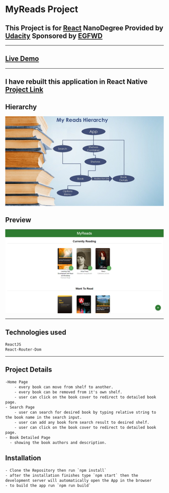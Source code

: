 # MyReads Project

## This Project is for [React](https://reactjs.org/) NanoDegree Provided by [Udacity](https://www.udacity.com/) Sponsored by [EGFWD](https://egfwd.com/)
---

## [Live Demo](https://37f151e1-ed72-4c13-bbaa-77bf61e2bddb-00-1kof2oesg22aq.kirk.replit.dev/)

---

## I have rebuilt this application in React Native [Project Link](https://github.com/Abdelaziz-Elshrkawy/My-Reads-React-Native) 
## Hierarchy
![hierarchy](preview/hierarchy.JPG)
## Preview
![preview](preview/preview.png)

---
## Technologies used
    ReactJS
    React-Router-Dom
---
## Project Details
    -Home Page
        - every book can move from shelf to another.
        - every book can be removed from it's own shelf.
        - user can click on the book cover to redirect to detailed book page.
    - Search Page
        - user can search for desired book by typing relative string to the book name in the search input.
        - user can add any book form search result to desired shelf.
        - user can click on the book cover to redirect to detailed book page.
    - Book Detailed Page
      - showing the book authors and description.

## Installation 
    - Clone the Repository then run `npm install` 
    - after the installation finishes type `npm start` then the development server will automatically open the App in the browser 
    - to build the app run `npm run build`
